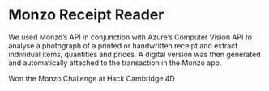 # Monzo Receipt Reader

We used Monzo’s API in conjunction with Azure’s Computer Vision API to analyse a photograph of a printed or handwritten receipt and extract individual items, quantities and prices. A digital version was then generated and automatically attached to the transaction in the Monzo app.

Won the Monzo Challenge at Hack Cambridge 4D
